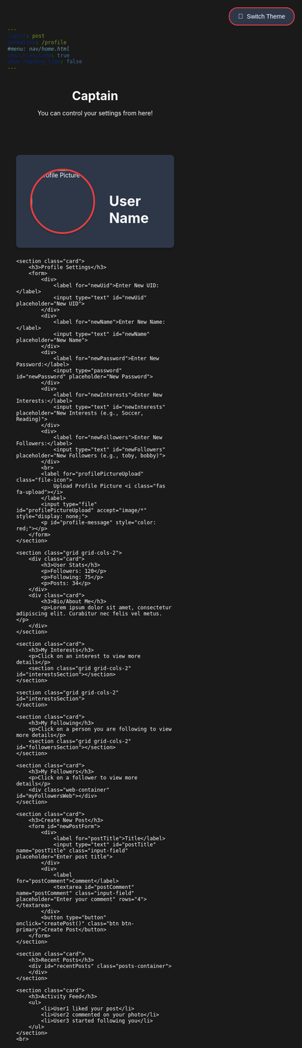 ```yaml
---
layout: post
permalink: /profile
#menu: nav/home.html
search_exclude: true
show_reading_time: false
---
```


<style>
    * {
        margin: 0;
        padding: 0;
        box-sizing: border-box;
    }

    html {
        font-family: 'Roboto', sans-serif;
        background-color: #1a1a1a;
        color: #ffffff;
    }

    .container {
        width: 90%;
        max-width: 1200px;
        margin: 0 auto;
        padding-top: 2rem;
    }

    .page-header {
        text-align: center;
        margin-bottom: 2rem;
        padding: 2rem 0;
        border-bottom: 2px solid #e53e3e;
    }

    .page-header h1 {
        font-size: 2.5rem;
        font-weight: bold;
        color: #e53e3e;
        margin-bottom: 0.5rem;
    }

    .page-header p {
        color: #a0aec0;
        font-size: 1.1rem;
    }

    .profile {
        display: flex;
        align-items: center;
        margin-bottom: 24px;
        background-color: #2d3748;
        padding: 2rem;
        border-radius: 8px;
        box-shadow: 0 4px 6px rgba(0, 0, 0, 0.1);
    }

    .profile img {
        width: 150px;
        height: 150px;
        border-radius: 50%;
        border: 4px solid #e53e3e;
        margin-right: 2rem;
        box-shadow: 0 2px 4px rgba(0, 0, 0, 0.2);
    }

    .profile div h2 {
        font-size: 2rem;
        font-weight: bold;
        color: #ffffff;
        margin-bottom: 0.5rem;
    }

    .card {
        background-color: #2d3748;
        padding: 1.5rem;
        border-radius: 8px;
        margin-bottom: 1.5rem;
        box-shadow: 0 4px 6px rgba(0, 0, 0, 0.1);
    }

    .card h3 {
        font-size: 1.5rem;
        font-weight: 600;
        color: #e53e3e;
        margin-bottom: 1.5rem;
        border-bottom: 2px solid #e53e3e;
        padding-bottom: 0.5rem;
    }

    form div {
        margin-bottom: 1rem;
    }

    label {
        display: block;
        margin-bottom: 0.5rem;
        color: #a0aec0;
    }

    input[type="text"],
    input[type="password"] {
        width: 100%;
        padding: 0.75rem;
        border-radius: 4px;
        border: 1px solid #4a5568;
        background-color: #1a202c;
        color: #ffffff;
        margin-bottom: 1rem;
    }

    input[type="text"]:focus,
    input[type="password"]:focus {
        outline: none;
        border-color: #e53e3e;
        box-shadow: 0 0 0 2px rgba(229, 62, 62, 0.2);
    }

    .file-icon {
        display: inline-block;
        padding: 0.75rem 1.5rem;
        background-color: #e53e3e;
        color: white;
        border-radius: 4px;
        cursor: pointer;
        transition: background-color 0.2s;
    }

    .file-icon:hover {
        background-color: #c53030;
    }

    #profile-message {
        margin-top: 1rem;
        padding: 0.75rem;
        border-radius: 4px;
        font-weight: 500;
    }

    .grid {
        display: grid;
        gap: 16px;
        margin-bottom: 24px;
    }

    .grid-cols-2 {
        grid-template-columns: repeat(2, 1fr);
    }

    .card img {
        width: 100%;
        border-radius: 8px;
        transition: transform 0.3s ease-in-out;
    }

    .card img:hover {
        transform: scale(1.05);
    }

    .card p {
        margin-top: 8px;
    }

    ul {
        list-style: none;
    }

    ul li {
        margin: 8px 0;
    }

    .input-field {
        width: 100%;
        padding: 0.75rem;
        margin-bottom: 1rem;
        border: 2px solid #e53e3e;
        border-radius: 6px;
        background-color: #1a1a1a;
        color: #ffffff;
        font-size: 1rem;
        transition: border-color 0.3s ease;
    }

    .input-field:focus {
        outline: none;
        border-color: #fc8181;
        box-shadow: 0 0 0 2px rgba(229, 62, 62, 0.2);
    }

    textarea.input-field {
        resize: vertical;
        min-height: 100px;
    }

    .btn-primary {
        background-color: #e53e3e;
        color: white;
        padding: 0.75rem 1.5rem;
        border: none;
        border-radius: 6px;
        font-size: 1rem;
        cursor: pointer;
        transition: background-color 0.3s ease;
    }

    .btn-primary:hover {
        background-color: #c53030;
    }

    #newPostForm {
        display: flex;
        flex-direction: column;
        gap: 1rem;
    }

    #newPostForm label {
        color: #a0aec0;
        font-size: 1rem;
        margin-bottom: 0.5rem;
        display: block;
    }

    .posts-container {
        display: flex;
        flex-direction: column;
        gap: 1rem;
        max-height: 500px;
        overflow-y: auto;
    }

    .message-bubble {
        background-color: #2d3748;
        padding: 1rem;
        border-radius: 8px;
        margin: 0;
        border-left: 3px solid #e53e3e;
    }

    .post-title {
        font-weight: bold;
        color: #e53e3e;
        margin-bottom: 0.5rem;
    }

    .post-comment {
        color: #ffffff;
    }

    .theme-switch-wrapper {
        position: fixed;
        top: 20px;
        right: 20px;
        z-index: 1000;
    }

    .theme-switch {
        display: inline-block;
        padding: 10px 20px;
        background-color: #2d3748;
        border: 2px solid #e53e3e;
        border-radius: 20px;
        color: #ffffff;
        cursor: pointer;
        transition: all 0.3s ease;
        font-size: 14px;
        display: flex;
        align-items: center;
        gap: 8px;
    }

    .theme-switch:hover {
        transform: translateY(-2px);
        box-shadow: 0 4px 8px rgba(0, 0, 0, 0.2);
    }

    .theme-icon {
        font-size: 16px;
    }

    .web-container {
        position: relative;
        width: 100%;
        height: 500px;
        margin-bottom: 24px;
    }

    .web-node {
        position: absolute;
        width: 100px;
        height: 100px;
        border-radius: 50%;
        background-color: #f6e05e; /* Default yellow shade */
        color: #1a202c;
        display: flex;
        align-items: center;
        justify-content: center;
        text-align: center;
        box-shadow: 0 4px 6px rgba(0, 0, 0, 0.1);
        transition: transform 0.3s ease-in-out;
    }

    .web-node:hover {
        transform: scale(1.1);
    }

    .web-line {
        position: absolute;
        width: 2px;
        background-color: #ffffff; /* White line */
    }
</style>

<header class="heading">
    <h1>Captain</h1>
    <p>You can control your settings from here!</p>
</header>

<div class="theme-switch-wrapper">
    <button class="theme-switch" id="themeToggle">
        <span class="theme-icon">🌙</span>
        <span class="theme-text">Switch Theme</span>
    </button>
</div>

<div class="container">
    <section class="profile">
        <img src="https://placehold.co/150x150" alt="Profile Picture" id="profilePicture">
        <div>
            <h2 id="username">User Name</h2>
        </div>
    </section>

    <section class="card">
        <h3>Profile Settings</h3>
        <form>
            <div>
                <label for="newUid">Enter New UID:</label>
                <input type="text" id="newUid" placeholder="New UID">
            </div>
            <div>
                <label for="newName">Enter New Name:</label>
                <input type="text" id="newName" placeholder="New Name">
            </div>
            <div>
                <label for="newPassword">Enter New Password:</label>
                <input type="password" id="newPassword" placeholder="New Password">
            </div>
            <div>
                <label for="newInterests">Enter New Interests:</label>
                <input type="text" id="newInterests" placeholder="New Interests (e.g., Soccer, Reading)">
            </div>
            <div>
                <label for="newFollowers">Enter New Followers:</label>
                <input type="text" id="newFollowers" placeholder="New Followers (e.g., toby, bobby)">
            </div>
            <br>
            <label for="profilePictureUpload" class="file-icon">
                Upload Profile Picture <i class="fas fa-upload"></i>
            </label>
            <input type="file" id="profilePictureUpload" accept="image/*" style="display: none;">
            <p id="profile-message" style="color: red;"></p>
        </form>
    </section>

    <section class="grid grid-cols-2">
        <div class="card">
            <h3>User Stats</h3>
            <p>Followers: 120</p>
            <p>Following: 75</p>
            <p>Posts: 34</p>
        </div>
        <div class="card">
            <h3>Bio/About Me</h3>
            <p>Lorem ipsum dolor sit amet, consectetur adipiscing elit. Curabitur nec felis vel metus.</p>
        </div>
    </section>

    <section class="card">
        <h3>My Interests</h3>
        <p>Click on an interest to view more details</p>
        <section class="grid grid-cols-2" id="interestsSection"></section>
    </section>

    <section class="grid grid-cols-2" id="interestsSection">
    </section>

    <section class="card">
        <h3>My Following</h3>
        <p>Click on a person you are following to view more details</p>
        <section class="grid grid-cols-2" id="followersSection"></section>
    </section>

    <section class="card">
        <h3>My Followers</h3>
        <p>Click on a follower to view more details</p>
        <div class="web-container" id="myFollowersWeb"></div>
    </section>

    <section class="card">
        <h3>Create New Post</h3>
        <form id="newPostForm">
            <div>
                <label for="postTitle">Title</label>
                <input type="text" id="postTitle" name="postTitle" class="input-field" placeholder="Enter post title">
            </div>
            <div>
                <label for="postComment">Comment</label>
                <textarea id="postComment" name="postComment" class="input-field" placeholder="Enter your comment" rows="4"></textarea>
            </div>
            <button type="button" onclick="createPost()" class="btn btn-primary">Create Post</button>
        </form>
    </section>

    <section class="card">
        <h3>Recent Posts</h3>
        <div id="recentPosts" class="posts-container">
        </div>
    </section>

    <section class="card">
        <h3>Activity Feed</h3>
        <ul>
            <li>User1 liked your post</li>
            <li>User2 commented on your photo</li>
            <li>User3 started following you</li>
        </ul>
    </section>
    <br>
</div>

<script type="module">
import { pythonURI, fetchOptions } from '{{site.baseurl}}/assets/js/api/config.js';

function createInterestCards(interests) {
    const interestsSection = document.getElementById('interestsSection');
    interestsSection.innerHTML = '';
    
    if (!interests || interests.length === 0) {
        const placeholderInterests = ['Gaming', 'Reading', 'Music', 'Art'];
        placeholderInterests.forEach((interest, index) => {
            const card = document.createElement('div');
            card.className = 'card';
            card.innerHTML = `
                <h4>${interest}</h4>
                <img src="https://placehold.co/300x200/d34e3f/a3adbf/png?text=${interest}" alt="${interest}">
                <button onclick="deleteInterest('${interest}')">Delete</button>
                <button onclick="editInterest('${interest}')">Edit</button>
            `;
            interestsSection.appendChild(card);
        });
        return;
    }

    interests.forEach(interest => {
        const card = document.createElement('div');
        card.className = 'card';
        card.innerHTML = `
            <h4>${interest}</h4>
            <img src="https://placehold.co/300x200/d34e3f/a3adbf/png?text=${interest}" alt="${interest}">
            <button onclick="deleteInterest('${interest}')">Delete</button>
            <button onclick="editInterest('${interest}')">Edit</button>
        `;
        interestsSection.appendChild(card);
    });
}

function createFollowerCards(followers) {
    const followersSection = document.getElementById('followersSection');
    followersSection.innerHTML = '';
    
    if (!followers || followers.length === 0) {
        const placeholderFollowers = ['Gaming', 'Reading', 'Music', 'Art'];
        placeholderFollowers.forEach((follower, index) => {
            const card = document.createElement('div');
            card.className = 'card';
            card.innerHTML = `
                <h4>${follower}</h4>
                <img src="https://placehold.co/300x200/218f66/a3adbf/png?text=${interest}" alt="${interest}">
            `;
            followersSection.appendChild(card);
        });
        return;
    }

    followers.forEach(follower => {
        const card = document.createElement('div');
        card.className = 'card';
        card.innerHTML = `
            <h4>${follower}</h4>
            <img src="https://placehold.co/300x200/218f66/a3adbf/png?text=${follower}" alt="${follower}">
        `;
        followersSection.appendChild(card);
    });
}

async function createMyFollowerWeb(followers) {
    const webContainer = document.getElementById('myFollowersWeb');
    webContainer.innerHTML = '';

    const centerX = webContainer.clientWidth / 2;
    const centerY = webContainer.clientHeight / 2;
    const radius = 150;

    if (!followers || followers.length === 0) {
        const placeholderFollowers = ['No followers yet'];
        placeholderFollowers.forEach((follower, index) => {
            const angle = (index / placeholderFollowers.length) * 2 * Math.PI;
            const x = centerX + radius * Math.cos(angle) - 50;
            const y = centerY + radius * Math.sin(angle) - 50;
            const node = createWebNode(follower, x, y);
            webContainer.appendChild(node);
        });
        return;
    }

    const followerPositions = {};

    followers.forEach((follower, index) => {
        const angle = (index / followers.length) * 2 * Math.PI;
        const x = centerX + radius * Math.cos(angle) - 50;
        const y = centerY + radius * Math.sin(angle) - 50;
        const node = createWebNode(follower, x, y);
        webContainer.appendChild(node);
        followerPositions[follower] = { x: x + 50, y: y + 50 };

        if (index > 0) {
            const prevAngle = ((index - 1) / followers.length) * 2 * Math.PI;
            const prevX = centerX + radius * Math.cos(prevAngle);
            const prevY = centerY + radius * Math.sin(prevAngle);
            const line = createWebLine(prevX, prevY, x + 50, y + 50);
            webContainer.appendChild(line);
        }
    });

    if (followers.length > 1) {
        const firstAngle = 0;
        const firstX = centerX + radius * Math.cos(firstAngle);
        const firstY = centerY + radius * Math.sin(firstAngle);
        const lastAngle = ((followers.length - 1) / followers.length) * 2 * Math.PI;
        const lastX = centerX + radius * Math.cos(lastAngle);
        const lastY = centerY + radius * Math.sin(lastAngle);
        const line = createWebLine(lastX, lastY, firstX, firstY);
        webContainer.appendChild(line);
    }

    await fetchMutualConnections(followerPositions);
}

async function fetchMutualConnections(followerPositions) {
    try {
        const response = await fetch(pythonURI + "/api/mutual_connections", fetchOptions);
        if (!response.ok) {
            throw new Error('Failed to fetch mutual connections');
        }
        const mutualConnections = await response.json();
        const webContainer = document.getElementById('myFollowersWeb');

        for (const [follower, connections] of Object.entries(mutualConnections)) {
            connections.forEach(connection => {
                if (followerPositions[follower] && followerPositions[connection]) {
                    const line = createWebLine(
                        followerPositions[follower].x,
                        followerPositions[follower].y,
                        followerPositions[connection].x,
                        followerPositions[connection].y
                    );
                    webContainer.appendChild(line);
                }
            });
        }
    } catch (error) {
        console.error('Error fetching mutual connections:', error);
    }
}

const yellowShades = ['#f6e05e', '#ecc94b', '#d69e2e', '#b7791f', '#975a16'];

function createWebNode(name, x, y) {
    const node = document.createElement('div');
    node.className = 'web-node';
    node.style.left = `${x}px`;
    node.style.top = `${y}px`;
    node.style.backgroundColor = yellowShades[Math.floor(Math.random() * yellowShades.length)];
    node.textContent = name;
    return node;
}

function createWebLine(x1, y1, x2, y2) {
    const line = document.createElement('div');
    line.className = 'web-line';
    line.style.left = `${x1}px`;
    line.style.top = `${y1}px`;
    line.style.width = `${Math.hypot(x2 - x1, y2 - y1)}px`;
    line.style.transform = `rotate(${Math.atan2(y2 - y1, x2 - x1)}rad)`;
    return line;
}

function createMyFollowerCards(followers) {
    createMyFollowerWeb(followers);
}

async function updateUserInfo() {
    try {
        const response = await fetch(pythonURI + "/api/user", {
            ...fetchOptions,
            method: 'GET'
        });
        const data = await response.json();
        
        document.getElementById('username').textContent = data.name || 'User Name';
        
        if (data.pfp) {
            document.getElementById('profilePicture').src = data.pfp;
        }
        
        const interestsResponse = await fetch(pythonURI + "/api/interests", {
            ...fetchOptions,
            method: 'GET'
        });
        const interestsData = await interestsResponse.json();
        const interests = interestsData ? interestsData.split(',').map(i => i.trim()).filter(i => i) : [];
        createInterestCards(interests);

        const followers = data.followers ? data.followers.split(',').map(i => i.trim()).filter(i => i) : [];
        createFollowerCards(followers);

        const myFollowersResponse = await fetch(pythonURI + "/api/following", {
            ...fetchOptions,
            method: 'GET'
        });
        const myFollowersData = await myFollowersResponse.json();
        const myFollowers = myFollowersData ? myFollowersData : [];
        createMyFollowerCards(myFollowers);

    } catch (error) {
        console.error('Error fetching user info:', error);
    }
}

document.addEventListener('DOMContentLoaded', updateUserInfo);

async function fetchProfilePicture() {
    try {
        const response = await fetch(pythonURI + "/api/id/pfp", fetchOptions);
        if (!response.ok) {
            throw new Error('Failed to fetch profile picture');
        }
        const data = await response.json();
        if (data && data.pfp) {
            document.getElementById('profilePicture').src = `data:image/jpeg;base64,${data.pfp}`;
        }
    } catch (error) {
        console.error('Error fetching profile picture:', error);
        showError('Error fetching profile picture');
    }
}

function setPlaceholders(userData) {
    const uidInput = document.getElementById('newUid');
    const nameInput = document.getElementById('newName');
    const interestsInput = document.getElementById('newInterests');
    const followersInput = document.getElementById('newFollowers');

    if (userData.uid) uidInput.placeholder = userData.uid;
    if (userData.name) nameInput.placeholder = userData.name;
    if (userData.followers) followersInput.placeholder = userData.followers;
}

async function updateProfile(field, value) {
    try {
        if (field === 'interests' && value) {
            const response = await fetch(pythonURI + "/api/user", fetchOptions);
            const userData = await response.json();
            const currentInterests = userData.interests ? userData.interests.split(',').map(i => i.trim()) : [];
            const newInterests = value.split(',').map(i => i.trim());
            const combinedInterests = [...new Set([...currentInterests, ...newInterests])];
            value = combinedInterests.join(', ');

            const updateResponse = await fetch(pythonURI + "/api/interests", {
                ...fetchOptions,
                method: 'PUT',
                body: JSON.stringify({ interests: value })
            });

            if (!updateResponse.ok) {
                throw new Error('Failed to update interests');
            }

            showError('Interests updated successfully', 'green');
            updateUserInfo();
            return;
        }

        if (field === 'followers' && value) {
            const response = await fetch(pythonURI + "/api/user", fetchOptions);
            const userData = await response.json();
            const currentFollowers = userData.followers ? userData.followers.split(',').map(i => i.trim()) : [];
            const newFollowers = value.split(',').map(i => i.trim());
            const combinedFollowers = [...new Set([...currentFollowers, ...newFollowers])];
            value = combinedFollowers.join(', ');

            const updateResponse = await fetch(pythonURI + "/api/user", {
                ...fetchOptions,
                method: 'PUT',
                body: JSON.stringify({ followers: value })
            });

            if (!updateResponse.ok) {
                const errorData = await updateResponse.json();
                throw new Error(errorData.message || 'Failed to update followers');
            }

            showError('Followers updated successfully', 'green');
            updateUserInfo();
            return;
        }

        const response = await fetch(pythonURI + "/api/user", {
            ...fetchOptions,
            method: 'PUT',
            body: JSON.stringify({
                [field]: value
            })
        });

        if (!response.ok) {
            throw new Error('Failed to update profile');
        }

        showError('Profile updated successfully', 'green');
        updateUserInfo();
    } catch (error) {
        console.error('Error updating profile:', error);
        showError(error.message || 'Error updating profile');
    }
}

async function deleteInterest(interest) {
    try {
        const response = await fetch(pythonURI + "/api/interests", {
            ...fetchOptions,
            method: 'DELETE',
            body: JSON.stringify({ interest: interest })
        });

        if (!response.ok) {
            throw new Error('Failed to delete interest');
        }

        showError('Interest deleted successfully', 'green');
        updateUserInfo();
    } catch (error) {
        console.error('Error deleting interest:', error);
        showError('Error deleting interest');
    }
}

window.deleteInterest = deleteInterest;

async function editInterest(oldInterest) {
    const newInterest = prompt("Edit interest:", oldInterest);
    if (newInterest && newInterest.trim() !== "") {
        try {
            // Delete the old interest
            await fetch(pythonURI + "/api/interests", {
                ...fetchOptions,
                method: 'DELETE',
                body: JSON.stringify({ interest: oldInterest })
            });

            // Add the new interest
            const response = await fetch(pythonURI + "/api/interests", {
                ...fetchOptions,
                method: 'PUT',
                body: JSON.stringify({ interests: newInterest })
            });

            if (!response.ok) {
                throw new Error('Failed to edit interest');
            }

            showError('Interest edited successfully', 'green');
            updateUserInfo();
        } catch (error) {
            console.error('Error editing interest:', error);
            showError('Error editing interest');
        }
    }
}

window.editInterest = editInterest;

async function uploadProfilePicture(file) {
    try {
        const base64String = await convertToBase64(file);
        const response = await fetch(pythonURI + "/api/id/pfp", {
            ...fetchOptions,
            method: 'PUT',
            body: JSON.stringify({ pfp: base64String })
        });

        if (!response.ok) {
            throw new Error('Failed to upload profile picture');
        }

        showError('Profile picture updated successfully', 'green');
        fetchProfilePicture();
    } catch (error) {
        console.error('Error uploading profile picture:', error);
        showError('Error uploading profile picture');
    }
}

function convertToBase64(file) {
    return new Promise((resolve, reject) => {
        const reader = new FileReader();
        reader.onload = () => resolve(reader.result.split(',')[1]);
        reader.onerror = error => reject(error);
        reader.readAsDataURL(file);
    });
}

function showError(message, color = 'red') {
    const messageElement = document.getElementById('profile-message');
    messageElement.style.color = color;
    messageElement.textContent = message;
    setTimeout(() => {
        messageElement.textContent = '';
    }, 3000);
}

async function displayCurrentInterests() {
    try {
        const response = await fetch(pythonURI + "/api/user", fetchOptions);
        const userData = await response.json();
        if (userData.interests) {
            const formattedInterests = userData.interests.split(',').map(i => i.trim()).filter(i => i).join(', ');
            document.getElementById('newInterests').placeholder = `Current interests: ${formattedInterests}`;
        }
    } catch (error) {
        console.error('Error fetching current interests:', error);
    }
}

async function displayCurrentFollowers() {
    try {
        const response = await fetch(pythonURI + "/api/user", fetchOptions);
        const userData = await response.json();
        if (userData.followers) {
            const formattedFollowers = userData.followers.split(',').map(i => i.trim()).filter(i => i).join(', ');
            document.getElementById('newFollowers').placeholder = `Current follower: ${formattedFollowers}`;
        }
    } catch (error) {
        console.error('Error fetching current followers:', error);
    }
}

document.addEventListener('DOMContentLoaded', () => {
    fetchProfilePicture();
    displayCurrentInterests();
    displayCurrentFollowers();

    const profilePictureInput = document.getElementById('profilePictureUpload');
    profilePictureInput.addEventListener('change', (e) => {
        if (e.target.files[0]) {
            uploadProfilePicture(e.target.files[0]);
        }
    });

    const inputs = ['newUid', 'newName', 'newPassword', 'newInterests', 'newFollowers'];
    inputs.forEach(id => {
        const input = document.getElementById(id);
        input.addEventListener('change', (e) => {
            if (e.target.value) {
                updateProfile(id.replace('new', '').toLowerCase(), e.target.value);
                e.target.value = '';
            }
        });
    });

    const themeToggle = document.querySelector('.theme-switch');
    
    // Check for saved theme preference
    const savedTheme = localStorage.getItem('site-theme') || 'dark';
    document.body.classList.add(savedTheme + '-theme');
    
    // Update initial button text
    updateThemeButtonText(savedTheme);

    themeToggle.addEventListener('click', () => {
        const root = document.documentElement;
        const currentTheme = root.classList.contains('light-theme') ? 'light' : 'dark';
        const newTheme = currentTheme === 'light' ? 'dark' : 'light';
        
        // Remove old theme class and add new one
        root.classList.remove(currentTheme + '-theme');
        root.classList.add(newTheme + '-theme');
        
        // Save preference
        localStorage.setItem('site-theme', newTheme);
        
        // Update button text
        updateThemeButtonText(newTheme);
    });

    function updateThemeButtonText(theme) {
        const themeText = themeToggle.querySelector('.theme-text');
        themeText.textContent = `Switch to ${theme === 'light' ? 'Dark' : 'Light'} Mode`;
    }
});

window.onload = function() {
    fetchPosts();
};

async function fetchPosts() {
    const channelData = {
        channel_id: 7 
    };

    try {
        const response = await fetch(`${pythonURI}/api/posts/filter`, {
            ...fetchOptions,
            method: 'POST',
            headers: {
                'Content-Type': 'application/json'
            },
            body: JSON.stringify(channelData)
        });

        if (!response.ok) {
            throw new Error('Failed to get posts: ' + response.statusText);
        }

        const posts = await response.json();
        const postsContainer = document.getElementById('recentPosts');
        postsContainer.innerHTML = '';

        posts.forEach(post => {
            const postElement = document.createElement('div');
            postElement.classList.add('message-bubble');
            
            const titleElement = document.createElement('div');
            titleElement.classList.add('post-title');
            titleElement.textContent = post.title;
            
            const commentElement = document.createElement('div');
            commentElement.classList.add('post-comment');
            commentElement.textContent = post.comment;
            
            postElement.appendChild(titleElement);
            postElement.appendChild(commentElement);
            postsContainer.appendChild(postElement);
        });

    } catch (error) {
        console.error('Error fetching posts:', error);
        const postsContainer = document.getElementById('recentPosts');
        postsContainer.innerHTML = '<p style="color: #e53e3e;">Error loading posts. Please try again later.</p>';
    }
}

async function createPost() {
    const title = document.getElementById('postTitle').value.trim();
    const comment = document.getElementById('postComment').value.trim();
    
    if (!title || !comment) {
        alert('Please fill in both title and comment fields');
        return;
    }

    const postData = {
        title: title,
        comment: comment,
        channel_id: 7,
    };

    try {
        const response = await fetch(`${pythonURI}/api/post`, {
            ...fetchOptions,
            method: 'POST',
            headers: {
                'Content-Type': 'application/json'
            },
            body: JSON.stringify(postData)
        });

        if (!response.ok) {
            throw new Error('Failed to create post: ' + response.statusText);
        }

        document.getElementById('newPostForm').reset();
        alert('Post created successfully!');
        
        // Refresh posts after creating a new one
        await fetchPosts();
        
    } catch (error) {
        console.error('Error creating post:', error);
        alert('Failed to create post. Please try again.');
    }
}

window.createPost = createPost;
</script>

<script>
document.addEventListener('DOMContentLoaded', () => {
    const themeToggle = document.getElementById('themeToggle');
    const themeIcon = themeToggle.querySelector('.theme-icon');
    const themeText = themeToggle.querySelector('.theme-text');
    
    // Check initial theme
    const savedTheme = localStorage.getItem('site-theme') || 'dark';
    document.body.setAttribute('data-theme', savedTheme);
    updateThemeUI(savedTheme);
    
    themeToggle.addEventListener('click', () => {
        const currentTheme = document.body.getAttribute('data-theme');
        const newTheme = currentTheme === 'light' ? 'dark' : 'light';
        
        // Update theme
        document.body.setAttribute('data-theme', newTheme);
        localStorage.setItem('site-theme', newTheme);
        updateThemeUI(newTheme);
    });
    
    function updateThemeUI(theme) {
        themeIcon.textContent = theme === 'light' ? '🌙' : '☀️';
        themeText.textContent = `Switch to ${theme === 'light' ? 'Dark' : 'Light'} Theme`;
    }
});
</script>